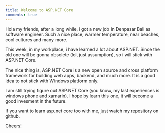 ```yaml
---
title: Welcome to ASP.NET Core
comments: true
---
```

Hola my friends, after a long while, i got a new job in Denpasar Bali as software engineer. Such a nice place, warmer temperature, near beaches, cool cultures and many more. 

This week, in my workplace, i have learned a lot about ASP.NET. Since the old one will be gonna obsolete (lol, just assumption), so i will stick with ASP.NET Core.

The nice thing is, ASP.NET Core is a new open source and cross platform framework for building web apps, backend, and much more. It is a good idea to not stick with Windows platform only.

I am still trying figure out ASP.NET Core (you know, my last experiences is windows phone and xamarin). I hope by learn this one, it will become a good invesment in the future.

If you want to learn asp.net core too with me, just watch [my repository](https://github.com/putuyoga/yoga-core) on github.

Cheers!